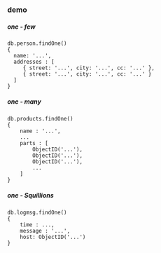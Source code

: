 ### demo


##### one - few
```
db.person.findOne()
{
  name: '...',
  addresses : [
     { street: '...', city: '...', cc: '...' },
     { street: '...', city: '...', cc: '...' }
  ]
}
```

##### one - many
```
db.products.findOne()
{
    name : '...',
    ...
    parts : [
        ObjectID('...'),
        ObjectID('...'),
        ObjectID('...'),
        ...
    ]
}
```

##### one - Squillions
```
db.logmsg.findOne()
{
    time : ...,
    message : '...',
    host: ObjectID('...')
}
```

